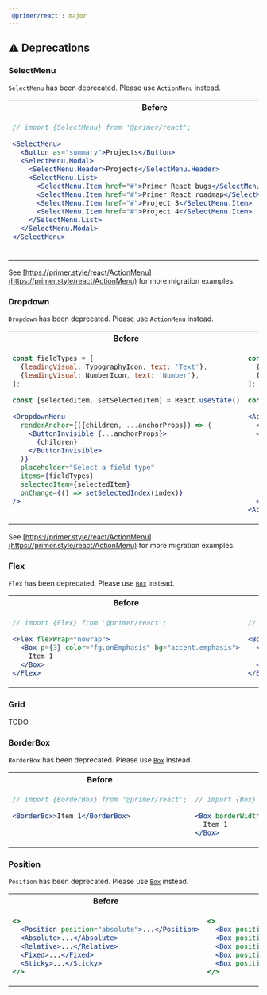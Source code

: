 ```yaml
---
'@primer/react': major
---
```


## ⚠️ Deprecations

### SelectMenu

`SelectMenu` has been deprecated. Please use `ActionMenu` instead.

<table>
<tr>
<th> Before </th> <th> After </th>
</tr>
<tr>
<td valign="top">

```jsx
// import {SelectMenu} from '@primer/react';

<SelectMenu>
  <Button as="summary">Projects</Button>
  <SelectMenu.Modal>
    <SelectMenu.Header>Projects</SelectMenu.Header>
    <SelectMenu.List>
      <SelectMenu.Item href="#">Primer React bugs</SelectMenu.Item>
      <SelectMenu.Item href="#">Primer React roadmap</SelectMenu.Item>
      <SelectMenu.Item href="#">Project 3</SelectMenu.Item>
      <SelectMenu.Item href="#">Project 4</SelectMenu.Item>
    </SelectMenu.List>
  </SelectMenu.Modal>
</SelectMenu>
```

 </td>
<td valign="top">

```jsx
// import {ActionMenu, ActionList} from '@primer/react';

<ActionMenu>
  <ActionMenu.Button>Projects</ActionMenu.Button>
  <ActionMenu.Overlay>
    <ActionList showDividers>
      <ActionList.Group title="Projects">
        <ActionList.Item>Primer React bugs</ActionList.Item>
        <ActionList.Item>Primer React roadmap</ActionList.Item>
        <ActionList.Item>Project three</ActionList.Item>
        <ActionList.Item>Project four</ActionList.Item>
      </ActionList.Group>
    </ActionList>
  </ActionMenu.Overlay>
</ActionMenu>
```

</td>
</tr>
</table>

See [https://primer.style/react/ActionMenu](https://primer.style/react/ActionMenu) for more migration examples.

### Dropdown

`Dropdown` has been deprecated. Please use `ActionMenu` instead.

<table>
<tr>
<th> Before </th> <th> After </th>
</tr>
<tr>
<td valign="top">

```jsx
const fieldTypes = [
  {leadingVisual: TypographyIcon, text: 'Text'},
  {leadingVisual: NumberIcon, text: 'Number'},
];

const [selectedItem, setSelectedItem] = React.useState()

<DropdownMenu
  renderAnchor={({children, ...anchorProps}) => (
    <ButtonInvisible {...anchorProps}>
      {children}
    </ButtonInvisible>
  )}
  placeholder="Select a field type"
  items={fieldTypes}
  selectedItem={selectedItem}
  onChange={() => setSelectedIndex(index)}
/>
```

 </td>
<td valign="top">

```jsx
const fieldTypes = [
  {icon: <TypographyIcon/>, name: 'Text'},
  {icon: <NumberIcon/>, name: 'Number'},
];

const [selectedItem, setSelectedItem] = React.useState()

<ActionMenu>
  <ActionMenu.Button>{selectedItem ? selectedItem.name : 'Select a field type'}</ActionMenu.Button>
  <ActionMenu.Overlay>
     <ActionList selectionVariant="single">
      {fieldTypes.map(field => (
        <ActionList.Item onSelect={() => setSelectedItem(field)} key={field.name}>
           <ActionList.LeadingVisual>{field.icon}</ActionList.LeadingVisual>
           {field.name}
         </ActionList.Item>
     <ActionList>
  </ActionMenu.Overlay>
<ActionMenu>
```

</td>
</tr>
</table>

See [https://primer.style/react/ActionMenu](https://primer.style/react/ActionMenu) for more migration examples.

### Flex

`Flex` has been deprecated. Please use [`Box`](https://primer.style/react/Box) instead.

<table>
<tr>
<th> Before </th> <th> After </th>
</tr>
<tr>
<td valign="top">

```jsx
// import {Flex} from '@primer/react';

<Flex flexWrap="nowrap">
  <Box p={3} color="fg.onEmphasis" bg="accent.emphasis">
    Item 1
  </Box>
</Flex>
```

 </td>
<td valign="top">

```jsx
// import {Box} from '@primer/react';

<Box display="flex" flexWrap="nowrap">
  <Box p={3} color="fg.onEmphasis" bg="accent.emphasis">
    Item 1
  </Box>
</Box>
```

</td>
</tr>
</table>

### Grid

TODO

### BorderBox

`BorderBox` has been deprecated. Please use [`Box`](https://primer.style/react/Box) instead.

<table>
<tr>
<th> Before </th> <th> After </th>
</tr>
<tr>
<td valign="top">

```jsx
// import {BorderBox} from '@primer/react';

<BorderBox>Item 1</BorderBox>
```

 </td>
<td valign="top">

```jsx
// import {Box} from '@primer/react';

<Box borderWidth="1px" borderStyle="solid" borderColor="border.default" borderRadius={2}>
  Item 1
</Box>
```

</td>
</tr>
</table>

### Position

`Position` has been deprecated. Please use [`Box`](https://primer.style/react/Box) instead.

<table>
<tr>
<th> Before </th> <th> After </th>
</tr>
<tr>
<td valign="top">

```jsx
<>
  <Position position="absolute">...</Position>
  <Absolute>...</Absolute>
  <Relative>...</Relative>
  <Fixed>...</Fixed>
  <Sticky>...</Sticky>
</>
```

 </td>
<td valign="top">

```jsx
<>
  <Box position="absolute">...</Box>
  <Box position="absolute">...</Box>
  <Box position="relative">...</Box>
  <Box position="fixed">...</Box>
  <Box position="sticky">...</Box>
</>
```

</td>
</tr>
</table>
